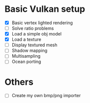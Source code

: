 # Basic Vulkan setup
- [x] Basic vertex lighted rendering
- [ ] Solve ratio problems
- [x] Load a simple obj model
- [x] Load a texture
- [ ] Display textured mesh
- [ ] Shadow mapping
- [ ] Multisampling
- [ ] Ocean porting

# Others
- [ ] Create my own bmp/png importer

